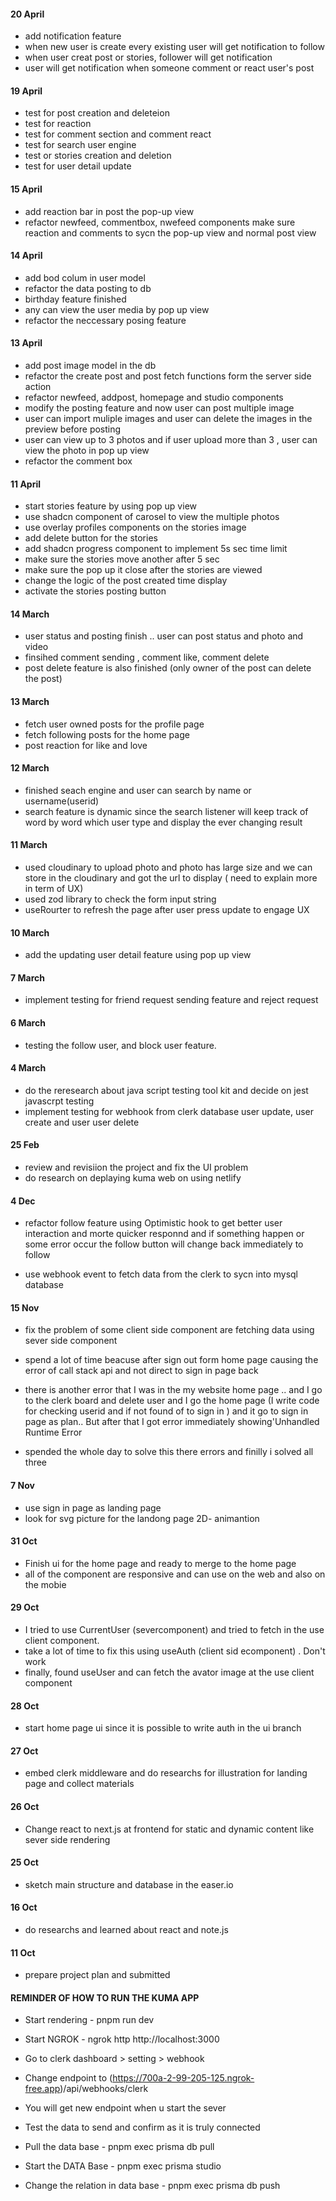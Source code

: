 #### 20 April

- add notification feature
- when new user is create every existing user will get notification to follow
- when user creat post or stories, follower will get notification
- user will get notification when someone comment or react user's post

#### 19 April

- test for post creation and deleteion
- test for reaction
- test for comment section and comment react
- test for search user engine
- test or stories creation and deletion
- test for user detail update

#### 15 April

- add reaction bar in post the pop-up view
- refactor newfeed, commentbox, nwefeed components make sure reaction and comments to sycn the pop-up view and normal post view

#### 14 April

- add bod colum in user model
- refactor the data posting to db
- birthday feature finished
- any can view the user media by pop up view
- refactor the neccessary posing feature

#### 13 April

- add post image model in the db
- refactor the create post and post fetch functions form the server side action
- refactor newfeed, addpost, homepage and studio components
- modify the posting feature and now user can post multiple image
- user can import muliple images and user can delete the images in the preview before posting
- user can view up to 3 photos and if user upload more than 3 , user can view the photo in pop up view
- refactor the comment box

#### 11 April

- start stories feature by using pop up view
- use shadcn component of carosel to view the multiple photos
- use overlay profiles components on the stories image
- add delete button for the stories
- add shadcn progress component to implement 5s sec time limit
- make sure the stories move another after 5 sec
- make sure the pop up it close after the stories are viewed
- change the logic of the post created time display
- activate the stories posting button

#### 14 March

- user status and posting finish .. user can post status and photo and video
- finsihed comment sending , comment like, comment delete
- post delete feature is also finished (only owner of the post can delete the post)

#### 13 March

- fetch user owned posts for the profile page
- fetch following posts for the home page
- post reaction for like and love

#### 12 March

- finished seach engine and user can search by name or username(userid)
- search feature is dynamic since the search listener will keep track of word by word which user type and display the ever changing result

#### 11 March

- used cloudinary to upload photo and photo has large size and we can store in the cloudinary and got the url to display ( need to explain more in term of UX)
- used zod library to check the form input string
- useRourter to refresh the page after user press update to engage UX

#### 10 March

- add the updating user detail feature using pop up view

#### 7 March

- implement testing for friend request sending feature and reject request

#### 6 March

- testing the follow user, and block user feature.

#### 4 March

- do the reresearch about java script testing tool kit and decide on jest javascrpt testing
- implement testing for webhook from clerk database user update, user create and user user delete

#### 25 Feb

- review and revisiion the project and fix the UI problem
- do research on deplaying kuma web on using netlify

#### 4 Dec

- refactor follow feature using Optimistic hook to get better user interaction and morte quicker responnd and if something happen or some error occur the follow button will change back immediately to follow

- use webhook event to fetch data from the clerk to sycn into mysql database

#### 15 Nov

- fix the problem of some client side component are fetching data using sever side component

- spend a lot of time beacuse after sign out form home page causing the error of call stack api and not direct to sign in page back

- there is another error that I was in the my website home page .. and I go to the clerk board and delete user and I go the home page (I write code for checking userid and if not found of to sign in ) and it go to sign in page as plan.. But after that I got error immediately showing'Unhandled Runtime Error

- spended the whole day to solve this there errors and finilly i solved all three

#### 7 Nov

- use sign in page as landing page
- look for svg picture for the landong page 2D- animantion

#### 31 Oct

- Finish ui for the home page and ready to merge to the home page
- all of the component are responsive and can use on the web and also on the mobie

#### 29 Oct

- I tried to use CurrentUser (severcomponent) and tried to fetch in the use client component.
- take a lot of time to fix this using useAuth (client sid ecomponent) . Don't work
- finally, found useUser and can fetch the avator image at the use client component

#### 28 Oct

- start home page ui since it is possible to write auth in the ui branch

#### 27 Oct

- embed clerk middleware and do researchs for illustration for landing page and collect materials

#### 26 Oct

- Change react to next.js at frontend for static and dynamic content like sever side rendering

#### 25 Oct

- sketch main structure and database in the easer.io

#### 16 Oct

- do researchs and learned about react and note.js

#### 11 Oct

- prepare project plan and submitted

#### REMINDER OF HOW TO RUN THE KUMA APP

- Start rendering - pnpm run dev

- Start NGROK - ngrok http http://localhost:3000

- Go to clerk dashboard > setting > webhook

- Change endpoint to (https://700a-2-99-205-125.ngrok-free.app)/api/webhooks/clerk

- You will get new endpoint when u start the sever

- Test the data to send and confirm as it is truly connected

- Pull the data base - pnpm exec prisma db pull

- Start the DATA Base - pnpm exec prisma studio

- Change the relation in data base - pnpm exec prisma db push
